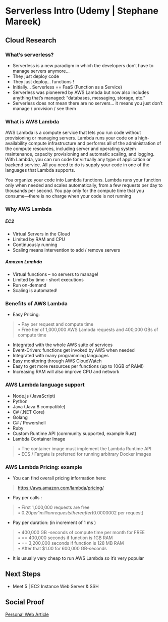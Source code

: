 
# Serverless Intro (Udemy | Stephane Mareek)

## Cloud Research

### What’s serverless?
- Serverless is a new paradigm in which the developers don’t have to 
manage servers anymore… 
- They just deploy code
- They just deploy… functions !
- Initially... Serverless == FaaS (Function as a Service)
- Serverless was pioneered by AWS Lambda but now also includes 
anything that’s managed: “databases, messaging, storage, etc.”
- Serverless does not mean there are no servers…
it means you just don’t manage / provision / see them

### What is AWS Lambda
AWS Lambda is a compute service that lets you run code without provisioning or managing servers. Lambda runs your code on a high-availability compute infrastructure and performs all of the administration of the compute resources, including server and operating system maintenance, capacity provisioning and automatic scaling, and logging. With Lambda, you can run code for virtually any type of application or backend service. All you need to do is supply your code in one of the languages that Lambda supports.

You organize your code into Lambda functions. Lambda runs your function only when needed and scales automatically, from a few requests per day to thousands per second. You pay only for the compute time that you consume—there is no charge when your code is not running

### Why AWS Lambda
##### EC2
- Virtual Servers in the Cloud
- Limited by RAM and CPU
- Continuously running
- Scaling means intervention to add / remove servers
##### Amazon Lambda
- Virtual functions – no servers to manage!
- Limited by time - short executions
- Run on-demand
- Scaling is automated! 

### Benefits of AWS Lambda
- Easy Pricing:
>• Pay per request and compute time
<br>• Free tier of 1,000,000 AWS Lambda requests and 400,000 GBs of compute time
- Integrated with the whole AWS suite of services
- Event-Driven: functions get invoked by AWS when needed
- Integrated with many programming languages
- Easy monitoring through AWS CloudWatch
- Easy to get more resources per functions (up to 10GB of RAM!)
- Increasing RAM will also improve CPU and network

### AWS Lambda language support
- Node.js (JavaScript) 
- Python 
- Java (Java 8 compatible) 
- C# (.NET Core) 
- Golang 
- C# / Powershell 
- Ruby 
- Custom Runtime API (community supported, example Rust) 
- Lambda Container Image 
>• The container image must implement the Lambda Runtime API 
<br>• ECS / Fargate is preferred for running arbitrary Docker images

### AWS Lambda Pricing: example 
- You can find overall pricing information here: 
>https://aws.amazon.com/lambda/pricing/
- Pay per calls
:
>• First 1,000,000 requests are free 
<br>• $0.20 per 1 million requests thereafter ($0.0000002 per request)
- Pay per duration: (in increment of 1 ms
)
>• 400,000 GB
-seconds of compute time per month for FREE
<br>• == 400,000 seconds if function is 1GB RAM 
<br>• == 3,200,000 seconds if function is 128 MB RAM 
<br>• After that $1.00 for 600,000 GB-seconds
- It is usually very cheap to run AWS Lambda so it’s very popular


## Next Steps

- Meet 5 | EC2 Instance Web Server & SSH

## Social Proof

[Personal Web Article](https://afifurrohman-id.github.io/article/100DaysOfCloud/cloud.html)
